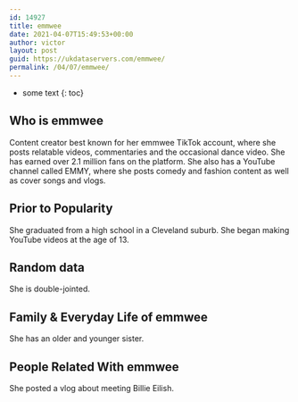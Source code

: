 ```yaml
---
id: 14927
title: emmwee
date: 2021-04-07T15:49:53+00:00
author: victor
layout: post
guid: https://ukdataservers.com/emmwee/
permalink: /04/07/emmwee/
---
```


* some text
{: toc}


## Who is emmwee



Content creator best known for her emmwee TikTok account, where she posts relatable videos, commentaries and the occasional dance video. She has earned over 2.1 million fans on the platform. She also has a YouTube channel called EMMY, where she posts comedy and fashion content as well as cover songs and vlogs. 

                
                
                
## Prior to Popularity



She graduated from a high school in a Cleveland suburb. She began making YouTube videos at the age of 13.

                
                
                
## Random data



She is double-jointed.

                
                
                
## Family & Everyday Life of emmwee



She has an older and younger sister. 

                
                
                
## People Related With emmwee



She posted a vlog about meeting Billie Eilish.

                
              
            
          
          
          